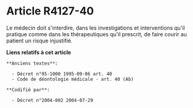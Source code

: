 # Article R4127-40

Le médecin doit s'interdire, dans les investigations et interventions qu'il pratique comme dans les thérapeutiques qu'il
prescrit, de faire courir au patient un risque injustifié.

**Liens relatifs à cet article**

	**Anciens textes**:

	  - Décret n°95-1000 1995-09-06 art. 40
	  - Code de déontologie médicale - art. 40 (Ab)

	**Codifié par**:

	  - Décret n°2004-802 2004-07-29
